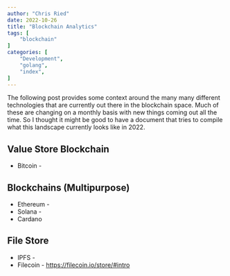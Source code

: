 ```yaml
---
author: "Chris Ried"
date: 2022-10-26
title: "Blockchain Analytics"
tags: [
    "blockchain"
]
categories: [
    "Development",
    "golang",
    "index",
]
---
```


The following post provides some context around the many many different technologies that are currently out there in the blockchain space. Much of these are changing on a monthly basis with new things coming out all the time. So I thought it might be good to have a document that tries to compile what this landscape currently looks like in 2022. 



## Value Store Blockchain 
* Bitcoin - 

## Blockchains (Multipurpose)
* Ethereum - 
* Solana - 
* Cardano 


## File Store
* IPFS - 
* Filecoin - https://filecoin.io/store/#intro